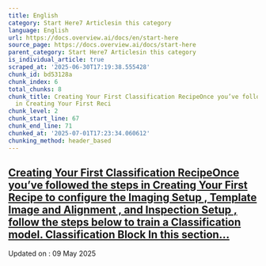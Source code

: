 ```yaml
---
title: English
category: Start Here7 Articlesin this category
language: English
url: https://docs.overview.ai/docs/en/start-here
source_page: https://docs.overview.ai/docs/start-here
parent_category: Start Here7 Articlesin this category
is_individual_article: true
scraped_at: '2025-06-30T17:19:38.555428'
chunk_id: bd53128a
chunk_index: 6
total_chunks: 8
chunk_title: Creating Your First Classification RecipeOnce you’ve followed the steps
  in Creating Your First Reci
chunk_level: 2
chunk_start_line: 67
chunk_end_line: 71
chunked_at: '2025-07-01T17:23:34.060612'
chunking_method: header_based
---
```


## [Creating Your First Classification RecipeOnce you’ve followed the steps in Creating Your First Recipe to configure the Imaging Setup , Template Image and Alignment , and Inspection Setup , follow the steps below to train a Classification model. Classification Block In this section...](/docs/creating-your-first-classification-recipe)

Updated on : 09 May 2025
